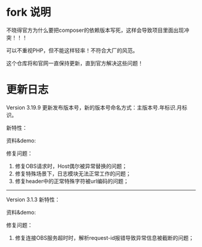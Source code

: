 # fork 说明

不晓得官方为什么要把composer的依赖版本写死，这样会导致项目里面出现冲突！！！

可以不重视PHP，但不能这样轻率！不符合大厂的风范。

这个仓库将和官网一直保持更新，直到官方解决这些问题！

# 更新日志

Version 3.19.9
更新发布版本号，新的版本号命名方式：主版本号.年标识.月标识。

新特性：

资料&demo:

修复问题：
1. 修复OBS请求时，Host偶尔被异常替换的问题；
2. 修复特殊场景下，日志模块无法正常工作的问题；
3. 修复header中的正常特殊字符被url编码的问题；

-------------------------------------------------------------------------------------------------

Version 3.1.3
新特性：

资料&demo:

修复问题：
1. 修复连接OBS服务超时时，解析request-id报错导致异常信息被截断的问题；

